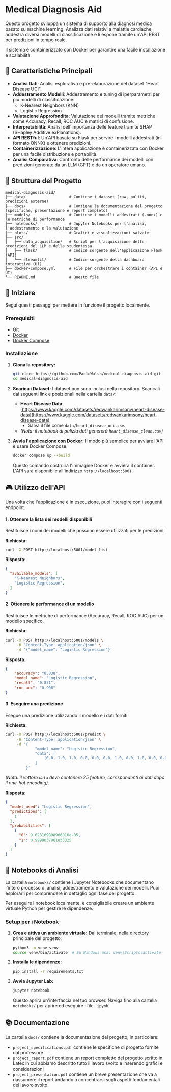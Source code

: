 # Medical Diagnosis Aid

Questo progetto sviluppa un sistema di supporto alla diagnosi medica basato su machine learning. Analizza dati relativi a malattie cardiache, addestra diversi modelli di classificazione e li espone tramite un'API REST per predizioni in tempo reale.

Il sistema è containerizzato con Docker per garantire una facile installazione e scalabilità.

## 🌟 Caratteristiche Principali

-   **Analisi Dati**: Analisi esplorativa e pre-elaborazione del dataset "Heart Disease UCI".
-   **Addestramento Modelli**: Addestramento e tuning di iperparametri per più modelli di classificazione:
    -   K-Nearest Neighbors (KNN)
    -   Logistic Regression
-   **Valutazione Approfondita**: Valutazione dei modelli tramite metriche come Accuracy, Recall, ROC AUC e matrici di confusione.
-   **Interpretabilità**: Analisi dell'importanza delle feature tramite SHAP (SHapley Additive exPlanations).
-   **API RESTful**: Un'API basata su Flask per servire i modelli addestrati (in formato ONNX) e ottenere predizioni.
-   **Containerizzazione**: L'intera applicazione è containerizzata con Docker per una facile distribuzione e portabilità.
-   **Analisi Comparativa**: Confronto delle performance dei modelli con predizioni generate da un LLM (GPT) e da un operatore umano.

## 📂 Struttura del Progetto

```
medical-diagnosis-aid/
├── data/                   # Contiene i dataset (raw, puliti, predizioni esterne)
├── docs/                   # Contiene la documentazione del progetto (specifiche, presentazione e report completo)
├── models/                 # Contiene i modelli addestrati (.onnx) e le metriche di performance
├── notebooks/              # Jupyter Notebooks per l'analisi, l'addestramento e la valutazione
├── plots/                  # Grafici e visualizzazioni salvate
├── src/
│   ├── data_acquisition/   # Script per l'acquisizione delle predizioni del LLM e della studentessa
│   ├── flask/              # Codice sorgente dell'applicazione Flask (API)
│   └── streamlit/          # Codice sorgente della dashboard interattiva (UI)
├── docker-compose.yml      # File per orchestrare i container (API e UI)
└── README.md               # Questo file
```

## 🚀 Iniziare

Segui questi passaggi per mettere in funzione il progetto localmente.

### Prerequisiti

-   [Git](https://git-scm.com/)
-   [Docker](https://www.docker.com/get-started)
-   [Docker Compose](https://docs.docker.com/compose/install/)

### Installazione

1.  **Clona la repository:**
    ```sh
    git clone https://github.com/PaoloWalsh/medical-diagnosis-aid.git
    cd medical-diagnosis-aid
    ```

2.  **Scarica i Dataset:**
    I dataset non sono inclusi nella repository. Scaricali dai seguenti link e posizionali nella cartella `data/`:
    -   **Heart Disease Data**: [https://www.kaggle.com/datasets/redwankarimsony/heart-disease-data](https://www.kaggle.com/datasets/redwankarimsony/heart-disease-data)
        -   Salva il file come `data/heart_disease_uci.csv`.
    -   *(Nota: il notebook di pulizia dati genererà `heart_disease_clean.csv`)*
  
3.  **Avvia l'applicazione con Docker:**
    Il modo più semplice per avviare l'API è usare Docker Compose.
    ```sh
    docker compose up --build
    ```
    Questo comando costruirà l'immagine Docker e avvierà il container. L'API sarà disponibile all'indirizzo `http://localhost:5001`.

## 🎮 Utilizzo dell'API

Una volta che l'applicazione è in esecuzione, puoi interagire con i seguenti endpoint.

#### 1. Ottenere la lista dei modelli disponibili

Restituisce i nomi dei modelli che possono essere utilizzati per le predizioni.

**Richiesta:**
```sh
curl -X POST http://localhost:5001/model_list
```

**Risposta:**
```json
{
  "available_models": [
    "K-Nearest Neighbors",
    "Logistic Regression",
  ]
}
```

#### 2. Ottenere le performance di un modello

Restituisce le metriche di performance (Accuracy, Recall, ROC AUC) per un modello specifico.

**Richiesta:**
```sh
curl -X POST http://localhost:5001/models \
     -H "Content-Type: application/json" \
     -d '{"model_name": "Logistic Regression"}'
```

**Risposta:**
```json
{
    "accuracy": "0.838",
    "model_name": "Logistic Regression",
    "recall": "0.831",
    "roc_auc": "0.908"
}
```

#### 3. Eseguire una predizione

Esegue una predizione utilizzando il modello e i dati forniti.

**Richiesta:**
```sh
curl -X POST http://localhost:5001/predict \
     -H "Content-Type: application/json" \
     -d '{
             "model_name": "Logistic Regression",
             "data": [
                 [0.0, 1.0, 1.0, 0.0, 0.0, 0.0, 1.0, 0.0, 1.0, 0.0, 0.0, 0.0, 1.0, 0.0, 1.0, 0.0, 0.0, 0.0, 1.0, 45.0, 142.0, 309.0, 147.0, 0.0, 3.0]
             ]
         }'
```
*(Nota: il vettore `data` deve contenere 25 feature, corrispondenti ai dati dopo il one-hot encoding).*

**Risposta:**
```json
{
  "model_used": "Logistic Regression",
  "predictions": [
    1
  ],
  "probabilities": [
    {
      "0": 9.623169898986816e-05,
      "1": 0.9999037981033325
    }
  ]
}
```

## 📓 Notebooks di Analisi

La cartella `notebooks/` contiene i Jupyter Notebooks che documentano l'intero processo di analisi, addestramento e valutazione dei modelli. Puoi esplorarli per comprendere in dettaglio ogni fase del progetto.

Per eseguire i notebook localmente, è consigliabile creare un ambiente virtuale Python per gestire le dipendenze.

### Setup per i Notebook

1.  **Crea e attiva un ambiente virtuale:**
    Dal terminale, nella directory principale del progetto:
    ```sh
    python3 -m venv venv
    source venv/bin/activate  # Su Windows usa: venv\Scripts\activate
    ```

2.  **Installa le dipendenze:**
    ```sh
    pip install -r requirements.txt
    ```

3.  **Avvia Jupyter Lab:**
    ```sh
    jupyter notebook
    ```
    Questo aprirà un'interfaccia nel tuo browser. Naviga fino alla cartella `notebooks/` per aprire ed eseguire i file `.ipynb`.

## 📚 Documentazione

La cartella `docs/` contiene la documentazione del progetto, in particolare:
- `project_specifications.pdf` contiene le specifiche di progetto fornite dal professore
- `project_report.pdf` contiene un report completto del progetto scritto in Latex in cui abbiamo descritto tutto il lavoro svolto e inserendo grafici e considerazioni
- `project_presentation.pdf` contiene un breve presentazione che va a riassumere il report andando a concentrarsi sugli aspetti fondamentali del lavoro svolto
